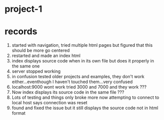 # project-1




# records 
1. started with navigation, tried multiple html pages but figured that this should be more go centered
2. restarted and made an index html
3. index displays source code when in its own file but does it properly in the same one
4. server stopped working
5. in confusion tested older projects and examples, they don't work either...eventhough I haven't touched them...very confused
6. localhost:9000 wont work tried 3000 and 7000 and they work ???
7. Now index displays its source code in the same file ???
8. Lots of testing and things only broke more now attempting to connect to local host says connection was reset
9. found and fixed the issue but it still displays the source code not in html format